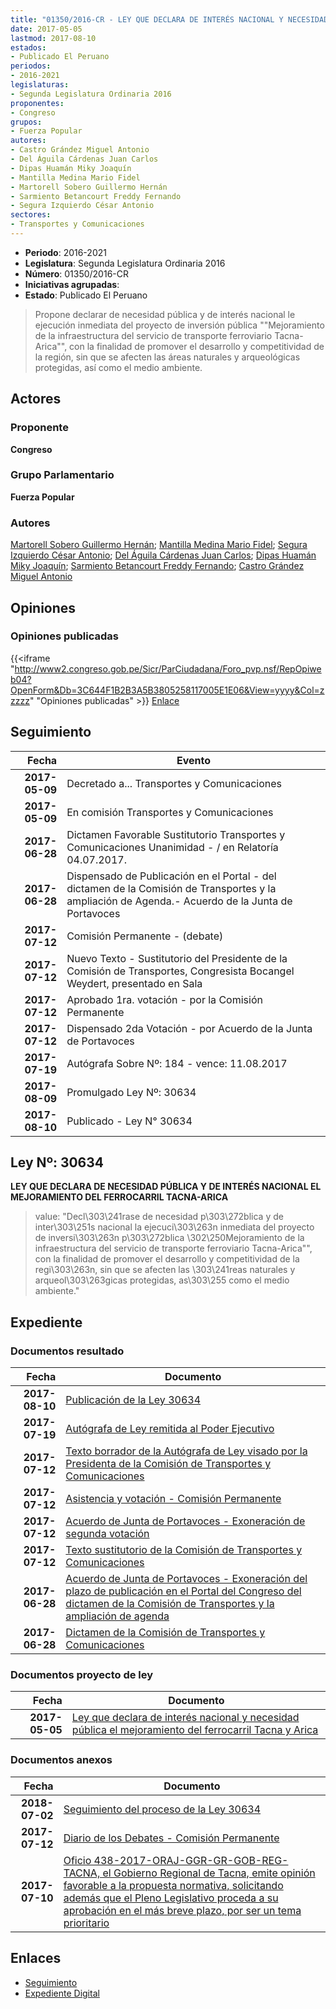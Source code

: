 ```yaml
---
title: "01350/2016-CR - LEY QUE DECLARA DE INTERÉS NACIONAL Y NECESIDAD PÚBLICA EL MEJORAMIENTO DEL FERROCARRIL TACNA Y ARICA"
date: 2017-05-05
lastmod: 2017-08-10
estados:
- Publicado El Peruano
periodos:
- 2016-2021
legislaturas:
- Segunda Legislatura Ordinaria 2016
proponentes:
- Congreso
grupos:
- Fuerza Popular
autores:
- Castro Grández Miguel Antonio
- Del Águila Cárdenas Juan Carlos
- Dipas Huamán Miky Joaquín
- Mantilla Medina Mario Fidel
- Martorell Sobero Guillermo Hernán
- Sarmiento Betancourt Freddy Fernando
- Segura Izquierdo César Antonio
sectores:
- Transportes y Comunicaciones
---
```

- **Periodo**: 2016-2021
- **Legislatura**: Segunda Legislatura Ordinaria 2016
- **Número**: 01350/2016-CR
- **Iniciativas agrupadas**: 
- **Estado**: Publicado El Peruano

> Propone declarar de necesidad pública y de interés nacional le ejecución inmediata del proyecto de inversión pública ""Mejoramiento de la infraestructura del servicio de transporte ferroviario Tacna-Arica"", con la finalidad de promover el desarrollo y competitividad de la región, sin que se afecten las áreas naturales y arqueológicas protegidas, así como el medio ambiente.


## Actores

### Proponente

**Congreso**

### Grupo Parlamentario

**Fuerza Popular**

### Autores

[Martorell Sobero Guillermo Hernán](mailto:mailto:gmartorell@congreso.gob.pe); [Mantilla Medina Mario Fidel](mailto:mailto:mmantilla@congreso.gob.pe); [Segura Izquierdo César Antonio](mailto:mailto:csegura@congreso.gob.pe); [Del Águila Cárdenas Juan Carlos](mailto:mailto:jdelaguila@congreso.gob.pe); [Dipas Huamán Miky Joaquín](mailto:mailto:mdipas@congreso.gob.pe); [Sarmiento Betancourt Freddy Fernando](mailto:mailto:fsarmiento@congreso.gob.pe); [Castro Grández Miguel Antonio](mailto:mailto:macastro@congreso.gob.pe)

## Opiniones

### Opiniones publicadas

{{<iframe "http://www2.congreso.gob.pe/Sicr/ParCiudadana/Foro_pvp.nsf/RepOpiweb04?OpenForm&Db=3C644F1B2B3A5B3805258117005E1E06&View=yyyy&Col=zzzzz" "Opiniones publicadas" >}}
[Enlace](http://www2.congreso.gob.pe/Sicr/ParCiudadana/Foro_pvp.nsf/RepOpiweb04?OpenForm&Db=3C644F1B2B3A5B3805258117005E1E06&View=yyyy&Col=zzzzz)


## Seguimiento

| Fecha | Evento |
|------:|--------|
| **2017-05-09** | Decretado a... Transportes y Comunicaciones |
| **2017-05-09** | En comisión Transportes y Comunicaciones |
| **2017-06-28** | Dictamen Favorable Sustitutorio Transportes y Comunicaciones Unanimidad - / en Relatoría 04.07.2017. |
| **2017-06-28** | Dispensado de Publicación en el Portal - del dictamen de la Comisión de Transportes y la ampliación de Agenda.- Acuerdo de la Junta de Portavoces |
| **2017-07-12** | Comisión Permanente - (debate) |
| **2017-07-12** | Nuevo Texto - Sustitutorio del Presidente de la Comisión de Transportes, Congresista Bocangel Weydert, presentado en Sala |
| **2017-07-12** | Aprobado 1ra. votación - por la Comisión Permanente |
| **2017-07-12** | Dispensado 2da Votación - por Acuerdo de la Junta de Portavoces |
| **2017-07-19** | Autógrafa Sobre Nº: 184 - vence: 11.08.2017 |
| **2017-08-09** | Promulgado Ley Nº: 30634 |
| **2017-08-10** | Publicado - Ley N° 30634 |

## Ley Nº: 30634

**LEY QUE DECLARA DE NECESIDAD PÚBLICA Y DE INTERÉS NACIONAL EL MEJORAMIENTO DEL FERROCARRIL TACNA-ARICA**

> value: "Decl\303\241rase de necesidad p\303\272blica y de inter\303\251s nacional la ejecuci\303\263n inmediata del proyecto de inversi\303\263n p\303\272blica \302\250Mejoramiento de la infraestructura del servicio de transporte ferroviario Tacna-Arica\"\", con la finalidad de promover el desarrollo y competitividad de la regi\303\263n, sin que se afecten las \303\241reas naturales y arqueol\303\263gicas protegidas, as\303\255 como el medio ambiente."


## Expediente

### Documentos resultado

| Fecha | Documento |
|------:|-----------|
| **2017-08-10** | [Publicación de la Ley 30634](http://www.leyes.congreso.gob.pe/Documentos/2016_2021/ADLP/Normas_Legales/30634-LEY.pdf) |
| **2017-07-19** | [Autógrafa de Ley remitida al Poder Ejecutivo](http://www.leyes.congreso.gob.pe/Documentos/2016_2021/ADLP/Texto_Aprobado/AU0135020170719.pdf) |
| **2017-07-12** | [Texto borrador de la Autógrafa de Ley visado por la Presidenta de la Comisión de Transportes y Comunicaciones](http://www.leyes.congreso.gob.pe/Documentos/2016_2021/Texto_Borrador_de_Autografa/BAU0135020170712.PDF) |
| **2017-07-12** | [Asistencia y votación - Comisión Permanente](http://www.leyes.congreso.gob.pe/Documentos/2016_2021/Asistencia_y_Votacion/Proyectos_de_Ley/AV0135020180712.PDF) |
| **2017-07-12** | [Acuerdo de Junta de Portavoces - Exoneración de segunda votación](http://www.leyes.congreso.gob.pe/Documentos/2016_2021/Acuerdos/Junta_Portavoces/AJP0135020170712.pdf) |
| **2017-07-12** | [Texto sustitutorio de la Comisión de Transportes y Comunicaciones](http://www.leyes.congreso.gob.pe/Documentos/2016_2021/Texto_Sustitutorio/Proyectos_de_Ley/TS0135020170712.PDF) |
| **2017-06-28** | [Acuerdo de Junta de Portavoces - Exoneración del plazo de publicación en el Portal del Congreso del dictamen de la Comisión de Transportes y la ampliación de agenda](http://www.leyes.congreso.gob.pe/Documentos/2016_2021/Acuerdos/Junta_Portavoces/AJP0135020170628.pdf) |
| **2017-06-28** | [Dictamen de la Comisión de Transportes y Comunicaciones](http://www.leyes.congreso.gob.pe/Documentos/2016_2021/Dictamenes/Proyectos_de_Ley/01350DC23MAY20170628..pdf) |

### Documentos proyecto de ley

| Fecha | Documento |
|------:|-----------|
| **2017-05-05** | [Ley que declara de interés nacional y necesidad pública el mejoramiento del ferrocarril Tacna y Arica](http://www.leyes.congreso.gob.pe/Documentos/2016_2021/Proyectos_de_Ley_y_de_Resoluciones_Legislativas/PL0135020170505.pdf) |

### Documentos anexos

| Fecha | Documento |
|------:|-----------|
| **2018-07-02** | [Seguimiento del proceso de la Ley 30634](http://www.leyes.congreso.gob.pe/Documentos/2016_2021/Seguimiento_de_Proyectos_de_Ley/01350PL20180702.PDF) |
| **2017-07-12** | [Diario de los Debates - Comisión Permanente](http://www2.congreso.gob.pe/Sicr/DiarioDebates/Publicad.nsf/SesionesPleno/05256D6E0073DFE90525815C006190DC/$FILE/PER-2016-13.pdf) |
| **2017-07-10** | [Oficio 438-2017-ORAJ-GGR-GR-GOB-REG-TACNA, el Gobierno Regional de Tacna, emite opinión favorable a la propuesta normativa, solicitando además que el Pleno Legislativo proceda a su aprobación en el más breve plazo, por ser un tema prioritario](http://www.leyes.congreso.gob.pe/Documentos/2016_2021/Oficios/Otras_Instituciones/OFICIO-438-2017-ORAJ-GGR-GR-GOB-REG-TACNA.PDF) |

## Enlaces

- [Seguimiento](http://www2.congreso.gob.pe/Sicr/TraDocEstProc/CLProLey2016.nsf/f7fff46988ca05b1052578e100829cc7/3f23e2b1e54dad3905258117005978d5?OpenDocument)
- [Expediente Digital](http://www2.congreso.gob.pe/Sicr/TraDocEstProc/Expvirt_2011.nsf/visbusqptramdoc1621/01350?opendocument)

